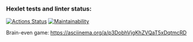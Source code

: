 ### Hexlet tests and linter status:

[![Actions Status](https://github.com/annkainova/js-starter-project-44/workflows/hexlet-check/badge.svg)](https://github.com/annkainova/js-starter-project-44/actions)
[![Maintainability](https://api.codeclimate.com/v1/badges/16f828be9253a05176fc/maintainability)](https://codeclimate.com/github/annkainova/js-starter-project-44/maintainability)

Brain-even game:
https://asciinema.org/a/p3DobhVjgKhZVQaT5xDqtmcRD

